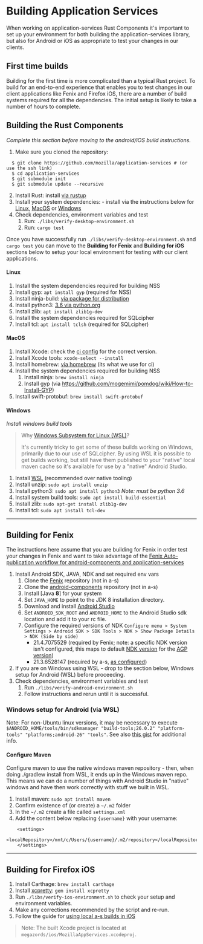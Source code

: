 # Building Application Services

When working on application-services Rust Components it's important to set up your environment for both building the application-services library, but also for Android or iOS as appropriate to test your changes in our clients.

## First time builds

Building for the first time is more complicated than a typical Rust project.
To build for an end-to-end experience that enables you to test changes in our
client applications like Fenix and Firefox iOS, there are a number of build
systems required for all the dependencies. The initial setup is likely to take
a number of hours to complete.


## Building the Rust Components

*Complete this section before moving to the android/iOS build instructions.*
1. Make sure you cloned the repository:
  ```shell
    $ git clone https://github.com/mozilla/application-services # (or use the ssh link)
    $ cd application-services
    $ git submodule init
    $ git submodule update --recursive
  ```
2. Install Rust: install [via rustup](https://www.rust-lang.org/tools/install)
3. Install your system dependencies: - install via the instructions below for [Linux](building.md#linux), [MacOS](building.md#macos) or [Windows](building.md#windows)
4. Check dependencies, environment variables and test
   1. Run: `./libs/verify-desktop-environment.sh`
   1. Run: `cargo test`

Once you have successfully run `./libs/verify-desktop-environment.sh` and `cargo test` you can move to the **Building for Fenix** and **Building for iOS** sections below to setup your local environment for testing with our client applications.


#### Linux
1. Install the system dependencies required for building NSS
  1. Install gyp: `apt install gyp` (required for NSS)
  1. Install ninja-build: [via package for distribution](https://github.com/ninja-build/ninja/wiki/Pre-built-Ninja-packages#package-managers)
  1. Install python3: [3.6 via python.org](https://docs.python.org/3/using/unix.html)
  1. Install zlib: `apt install zlib1g-dev`
1. Install the system dependencies required for SQLcipher
  1. Install tcl: `apt install tclsh` (required for SQLcipher)


#### MacOS
1. Install Xcode: check the [ci config](../.circleci/config.yml) for the correct
version.
1. Install Xcode tools: `xcode-select --install`
1. Install homebrew: [via homebrew](https://brew.sh/) (its what we use for ci)
1. Install the system dependencies required for building NSS
    1. Install ninja: `brew install ninja`
    1. Install gyp (via https://github.com/mogemimi/pomdog/wiki/How-to-Install-GYP)
1. Install swift-protobuf: `brew install swift-protobuf`


#### Windows
*Install windows build tools*

> Why [Windows Subsystem for Linux (WSL)](https://docs.microsoft.com/en-us/windows/wsl/about)?
>
> It's currently tricky to get some of these builds working on Windows, primarily due to our use of SQLcipher. By using WSL it is possible to get builds working, but still have them published to your "native" local maven cache so it's available for use by a "native" Android Studio.

1. Install [WSL](https://docs.microsoft.com/en-us/windows/wsl/about) (recommended over native tooling)
1. Install unzip: `sudo apt install unzip`
1. Install python3: `sudo apt install python3` *Note: must be python 3.6*
1. Install system build tools: `sudo apt install build-essential`
1. Install zlib: `sudo apt-get install zlib1g-dev`
1. Install tcl: `sudo apt install tcl-dev`

---

## Building for Fenix
The instructions here assume that you are building for Fenix in order test your changes in Fenix and want to take advantage of the
[Fenix Auto-publication workflow for android-components and application-services](https://github.com/mozilla-mobile/fenix/#auto-publication-workflow-for-android-components-and-application-services)

1. Install Android SDK, JAVA, NDK and set required env vars
   1. Clone the [Fenix](https://github.com/mozilla-mobile/fenix/) repository (not in a-s)
   1. Clone the [android-components](https://github.com/mozilla-mobile/android-components/) repository (not in a-s)
   1. Install [Java **8**] for your system
   1. Set `JAVA_HOME` to point to the JDK 8 installation directory.
   1. Download and install [Android Studio](https://developer.android.com/studio/#downloads)
   1. Set `ANDROID_SDK_ROOT` and `ANDROID_HOME` to the Android Studio sdk location and add it to your rc file.
   1. Configure the required versions of NDK
  `Configure menu > System Settings > Android SDK > SDK Tools > NDK > Show Package Details > NDK (Side by side)`
        - 21.4.7075529 (required by Fenix; note: a specific NDK version isn't configured, this maps to default [NDK version](https://developer.android.com/studio/projects/install-ndk#default-ndk-per-agp) for the [AGP version](https://github.com/mozilla-mobile/fenix/blob/main/buildSrc/src/main/java/Dependencies.kt#L11))
        - 21.3.6528147 (required by a-s, [as configured](https://github.com/mozilla/application-services/blob/main/build.gradle#L30))
1. If you are on Windows using WSL - drop to the section below, Windows setup
for Android (WSL) before proceeding.
1. Check dependencies, environment variables and test
   1. Run `./libs/verify-android-environment.sh`
   2. Follow instructions and rerun until it is successful.


### Windows setup for Android (via WSL)

Note: For non-Ubuntu linux versions, it may be necessary to execute `$ANDROID_HOME/tools/bin/sdkmanager "build-tools;26.0.2" "platform-tools" "platforms;android-26" "tools"`. See also [this gist](https://gist.github.com/fdmnio/fd42caec2e5a7e93e12943376373b7d0) for additional info.

#### Configure Maven

Configure maven to use the native windows maven repository - then, when doing ./gradlew install from WSL, it ends up in the Windows maven repo. This means we can do a number of things with Android Studio in "native" windows and have then work correctly with stuff we built in WSL.

1. Install maven: `sudo apt install maven`
1. Confirm existence of (or create) a `~/.m2` folder
1. In the `~/.m2` create a file called `settings.xml`
1. Add the content below replacing `{username}` with your username:
```
    <settings>
      <localRepository>/mnt/c/Users/{username}/.m2/repository</localRepository>
    </settings>
```
---

## Building for Firefox iOS

1. Install Carthage: `brew install carthage`
1. Install [xcpretty](https://github.com/xcpretty/xcpretty#installation): `gem install xcpretty`
1. Run `./libs/verify-ios-environment.sh` to check your setup and environment
variables.  
1. Make any corrections recommended by the script and re-run.
1. Follow the guide for [using local a-s builds in iOS](https://github.com/mozilla/application-services/blob/main/docs/howtos/locally-published-components-in-ios.md#using-locally-published-components-in-firefox-for-ios)

> Note: The built Xcode project is located at `megazords/ios/MozillaAppServices.xcodeproj`.
